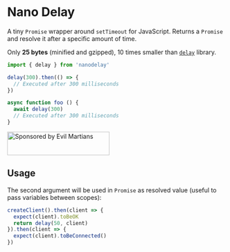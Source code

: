 # Nano Delay

A tiny `Promise` wrapper around `setTimeout` for JavaScript.
Returns a `Promise` and resolve it after a specific amount of time.

Only **25 bytes** (minified and gzipped),
10 times smaller than [`delay`] library.

```js
import { delay } from 'nanodelay'

delay(300).then(() => {
  // Executed after 300 milliseconds
})

async function foo () {
  await delay(300)
  // Executed after 300 milliseconds
}
```

[`delay`]: https://github.com/sindresorhus/delay

<a href="https://evilmartians.com/?utm_source=nanodelay">
  <img src="https://evilmartians.com/badges/sponsored-by-evil-martians.svg"
       alt="Sponsored by Evil Martians" width="236" height="54">
</a>


## Usage

The second argument will be used in `Promise` as resolved value
(useful to pass variables between scopes):

```js
createClient().then(client => {
  expect(client).toBeOK
  return delay(50, client)
}).then(client => {
  expect(client).toBeConnected()
})
```
